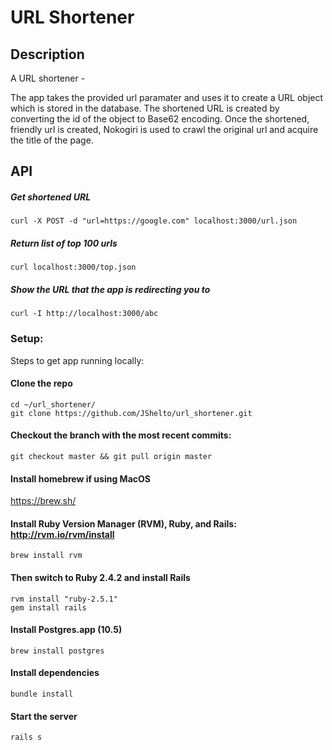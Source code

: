 # URL Shortener

## Description
A URL shortener - 

The app takes the provided url paramater and uses it to create a URL object which is stored in the database. The shortened URL is created by converting the id of the object to Base62 encoding. Once the shortened, friendly url is created, Nokogiri is used to crawl the original url and acquire the title of the page.



## API
##### Get shortened URL
`curl -X POST -d "url=https://google.com" localhost:3000/url.json`

##### Return list of top 100 urls
`curl localhost:3000/top.json`

##### Show the URL that the app is redirecting you to
`curl -I http://localhost:3000/abc`

### Setup:

Steps to get app running locally:  

#### Clone the repo
`cd ~/url_shortener/`  
`git clone https://github.com/JShelto/url_shortener.git`  

#### Checkout the branch with the most recent commits:  
`git checkout master && git pull origin master`

#### Install homebrew if using MacOS
<https://brew.sh/>

#### Install Ruby Version Manager (RVM), Ruby, and Rails: http://rvm.io/rvm/install
`brew install rvm`

#### Then switch to Ruby 2.4.2 and install Rails  
`rvm install "ruby-2.5.1"`  
`gem install rails`

#### Install Postgres.app (10.5)
`brew install postgres`

#### Install dependencies  
`bundle install`

#### Start the server
`rails s`  


